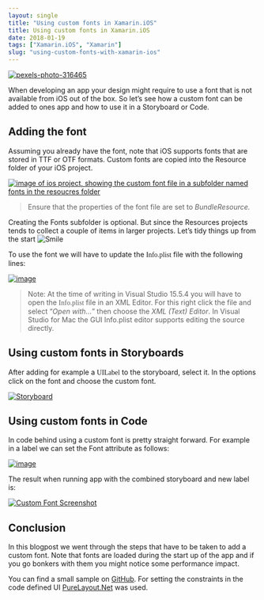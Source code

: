 ```yaml
---
layout: single
title: "Using custom fonts in Xamarin.iOS"
title: Using custom fonts in Xamarin.iOS
date: 2018-01-19
tags: ["Xamarin.iOS", "Xamarin"]
slug: "using-custom-fonts-with-xamarin-ios"
---
```


[![pexels-photo-316465](https://mallibone.com/posts/files/059a46f3-4dc4-459a-99b2-80940039e7a9.jpg "pexels-photo-316465")](https://mallibone.com/posts/files/aff3840c-e17b-46fc-8aff-e140e6156cdb.jpg)



When developing an app your design might require to use a font that is not available from iOS out of the box. So let’s see how a custom font can be added to ones app and how to use it in a Storyboard or Code.

## Adding the font

Assuming you already have the font, note that iOS supports fonts that are stored in TTF or OTF formats. Custom fonts are copied into the Resource folder of your iOS project.

[![image of ios project, showing the custom font file in a subfolder named fonts in the resoucres folder](https://mallibone.com/posts/files/db01b14b-0e86-4165-b13f-46ebf788fa8c.png "image of ios project, showing the custom font file in a subfolder named fonts in the resoucres folder")](https://mallibone.com/posts/files/c8f01385-4c27-49e4-98d2-97c35375a369.png)


> Ensure that the properties of the font file are set to *BundleResource.*


Creating the Fonts subfolder is optional. But since the Resources projects tends to collect a couple of items in larger projects. Let’s tidy things up from the start ![Smile](https://mallibone.com/posts/files/dc3de230-94db-4cfe-96c7-0b06e0819e9a.png)

To use the font we will have to update the <font face="Consolas">Info.plist</font> file with the following lines:

[![image](https://mallibone.com/posts/files/7e608fe7-adf4-4cc4-a763-826e8af7db43.png "image")](https://mallibone.com/posts/files/471a87a1-b7e4-4e98-8f20-44fbd12b05d4.png)


> Note: At the time of writing in Visual Studio 15.5.4 you will have to open the <font face="Consolas">Info.plist</font> file in an XML Editor. For this right click the file and select “*Open with…*” then choose the *XML (Text) Editor*. In Visual Studio for Mac the GUI Info.plist editor supports editing the source directly.


## Using custom fonts in Storyboards

After adding for example a <font face="Consolas">UILabel</font> to the storyboard, select it. In the options click on the font and choose the custom font.

[![Storyboard](https://mallibone.com/posts/files/e8ed476c-8894-4371-9343-5682c4c0950d.png "Storyboard")](https://mallibone.com/posts/files/c4eb5723-7cb1-45d5-8aa3-5d48676b6b19.png)

## Using custom fonts in Code

In code behind using a custom font is pretty straight forward. For example in a label we can set the Font attribute as follows:

[![image](https://mallibone.com/posts/files/554c2cd5-4da7-469d-86bf-29b0ebd5cca2.png "image")](https://mallibone.com/posts/files/155a6e61-59bd-4e43-b623-999a8ebccb03.png)

The result when running app with the combined storyboard and new label is:

[![Custom Font Screenshot](https://mallibone.com/posts/files/91449354-238c-48da-a8c2-067bc367151c.jpg "Custom Font Screenshot")](https://mallibone.com/posts/files/b08b6923-d09f-4572-9287-654f17f640e9.jpg)

## Conclusion

In this blogpost we went through the steps that have to be taken to add a custom font. Note that fonts are loaded during the start up of the app and if you go bonkers with them you might notice some performance impact.

You can find a small sample on [GitHub](https://github.com/mallibone/XamarinCustomFonts.git "Sample GitHub Repo"). For setting the constraints in the code defined UI [PureLayout.Net](https://mallibone.com/post/purelayout-for-xamarin-with-purelayoutnet) was used.
